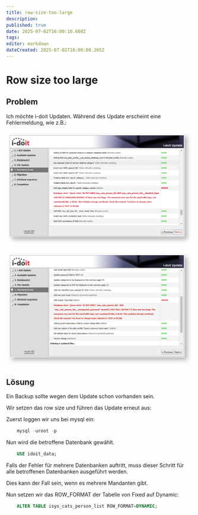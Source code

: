 ```yaml
---
title: row-size-too-large
description: 
published: true
date: 2025-07-02T16:00:10.608Z
tags: 
editor: markdown
dateCreated: 2025-07-02T16:00:08.265Z
---
```


# Row size too large

## Problem

Ich möchte i-doit Updaten. Während des Update erscheint eine Fehlermeldung, wie z.B.:

[![Problem](../../assets/images/de/administration/troubleshooting/row-size-too-large/1-rstl.png)](../../assets/images/de/administration/troubleshooting/row-size-too-large/1-rstl.png)

[![Problem](../../assets/images/de/administration/troubleshooting/row-size-too-large/2-rstl.png)](../../assets/images/de/administration/troubleshooting/row-size-too-large/2-rstl.png)

## Lösung

Ein Backup sollte wegen dem Update schon vorhanden sein.

Wir setzen das row size und führen das Update erneut aus:

Zuerst loggen wir uns bei mysql ein:

```sql
    mysql -uroot -p
```

Nun wird die betroffene Datenbank gewählt.

```sql
    USE idoit_data;
```

Falls der Fehler für mehrere Datenbanken auftritt, muss dieser Schritt für alle betroffenen Datenbanken ausgeführt werden.

Dies kann der Fall sein, wenn es mehrere Mandanten gibt.

Nun setzen wir das ROW\_FORMAT der Tabelle von Fixed auf Dynamic:

```sql
    ALTER TABLE isys_cats_person_list ROW_FORMAT=DYNAMIC;
```
